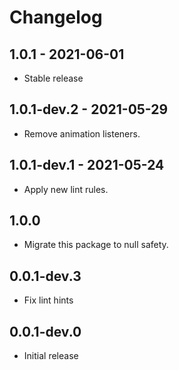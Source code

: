 # Changelog

## 1.0.1 - 2021-06-01

* Stable release

## 1.0.1-dev.2 - 2021-05-29

* Remove animation listeners.

## 1.0.1-dev.1 - 2021-05-24

* Apply new lint rules.

## 1.0.0

* Migrate this package to null safety.

## 0.0.1-dev.3

* Fix lint hints

## 0.0.1-dev.0

* Initial release
